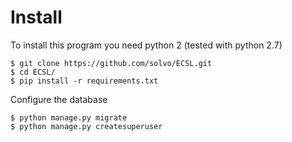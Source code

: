 # Install 

To install this program you need python 2 (tested with python 2.7)


	$ git clone https://github.com/solvo/ECSL.git
	$ cd ECSL/
	$ pip install -r requirements.txt


Configure the database

	$ python manage.py migrate
	$ python manage.py createsuperuser